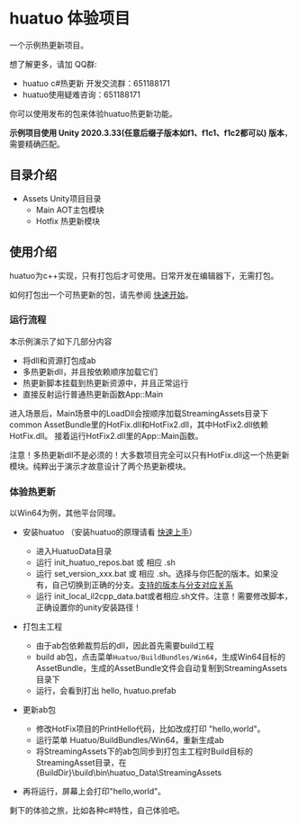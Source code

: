 # huatuo 体验项目

一个示例热更新项目。

想了解更多，请加 QQ群: 

- huatuo c#热更新 开发交流群：651188171
- huatuo使用疑难咨询：651188171

你可以使用发布的包来体验huatuo热更新功能。

**示例项目使用 Unity 2020.3.33(任意后缀子版本如f1、f1c1、f1c2都可以) 版本**，需要精确匹配。

## 目录介绍

- Assets Unity项目目录
  - Main AOT主包模块
  - Hotfix 热更新模块

## 使用介绍

huatuo为c++实现，只有打包后才可使用。日常开发在编辑器下，无需打包。

如何打包出一个可热更新的包，请先参阅 [快速开始](https://focus-creative-games.github.io/huatuo/start_up/)。

### 运行流程

本示例演示了如下几部分内容

- 将dll和资源打包成ab
- 多热更新dll，并且按依赖顺序加载它们
- 热更新脚本挂载到热更新资源中，并且正常运行
- 直接反射运行普通热更新函数App::Main

进入场景后，Main场景中的LoadDll会按顺序加载StreamingAssets目录下common AssetBundle里的HotFix.dll和HotFix2.dll，其中HotFix2.dll依赖HotFix.dll。
接着运行HotFix2.dll里的App::Main函数。

注意！多热更新dll不是必须的！大多数项目完全可以只有HotFix.dll这一个热更新模块。纯粹出于演示才故意设计了两个热更新模块。

### 体验热更新

以Win64为例，其他平台同理。

- 安装huatuo （安装huatuo的原理请看 [快速上手](https://focus-creative-games.github.io/huatuo/start_up)）
  - 进入HuatuoData目录
  - 运行 init_huatuo_repos.bat 或 相应 .sh
  - 运行 set_version_xxx.bat 或 相应 .sh。选择与你匹配的版本。如果没有，自己切换到正确的分支。[支持的版本与分支对应关系](https://focus-creative-games.github.io/huatuo/support_versions/)
  - 运行 init_local_il2cpp_data.bat或者相应.sh文件。注意！需要修改脚本，正确设置你的unity安装路径！
- 打包主工程
  
  - 由于ab包依赖裁剪后的dll，因此首先需要build工程
  - build ab包，点击菜单`Huatuo/BuildBundles/Win64`，生成Win64目标的AssetBundle，生成的AssetBundle文件会自动复制到StreamingAssets目录下
  - 运行，会看到打出 hello, huatuo.prefab
- 更新ab包
  - 修改HotFix项目的PrintHello代码，比如改成打印 "hello,world"。
  - 运行菜单 Huatuo/BuildBundles/Win64，重新生成ab
  - 将StreamingAssets下的ab包同步到打包主工程时Build目标的StreamingAsset目录，在{BuildDir}\build\bin\huatuo_Data\StreamingAssets
- 再将运行，屏幕上会打印"hello,world"。

剩下的体验之旅，比如各种c#特性，自己体验吧。
